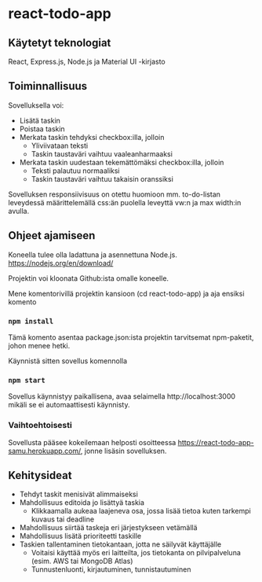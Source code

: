 # react-todo-app

## Käytetyt teknologiat

React, Express.js, Node.js ja Material UI -kirjasto

## Toiminnallisuus

Sovelluksella voi:
- Lisätä taskin
- Poistaa taskin
- Merkata taskin tehdyksi checkbox:illa, jolloin
  - Yliviivataan teksti
  - Taskin taustaväri vaihtuu vaaleanharmaaksi
- Merkata taskin uudestaan tekemättömäksi checkbox:illa, jolloin
  - Teksti palautuu normaaliksi
  - Taskin taustaväri vaihtuu takaisin oranssiksi

Sovelluksen responsiivisuus on otettu huomioon mm. to-do-listan leveydessä määrittelemällä css:än puolella leveyttä vw:n ja max width:in avulla.

## Ohjeet ajamiseen

Koneella tulee olla ladattuna ja asennettuna Node.js. https://nodejs.org/en/download/

Projektin voi kloonata Github:ista omalle koneelle. 

Mene komentorivillä projektin kansioon (cd react-todo-app) ja aja ensiksi komento

### `npm install` 

Tämä komento asentaa package.json:ista projektin tarvitsemat npm-paketit, johon menee hetki.

Käynnistä sitten sovellus komennolla

### `npm start`

Sovellus käynnistyy paikallisena, avaa selaimella http://localhost:3000 mikäli se ei automaattisesti käynnisty. 

### Vaihtoehtoisesti

Sovellusta pääsee kokeilemaan helposti osoitteessa https://react-todo-app-samu.herokuapp.com/, jonne lisäsin sovelluksen. 

## Kehitysideat

- Tehdyt taskit menisivät alimmaiseksi
- Mahdollisuus editoida jo lisättyä taskia
  - Klikkaamalla aukeaa laajeneva osa, jossa lisää tietoa kuten tarkempi kuvaus tai deadline 
- Mahdollisuus siirtää taskeja eri järjestykseen vetämällä
- Mahdollisuus lisätä prioriteetti taskille
- Taskien tallentaminen tietokantaan, jotta ne säilyvät käyttäjälle 
  - Voitaisi käyttää myös eri laitteilta, jos tietokanta on pilvipalveluna (esim. AWS tai MongoDB Atlas)
  - Tunnustenluonti, kirjautuminen, tunnistautuminen
